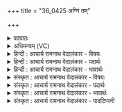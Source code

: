 +++
title = "36_0425 अग्निं तम्"

+++
<details><summary>पदपाठः</summary>

अ꣣ग्नि꣢म्। तम्। म꣣न्ये। यः꣢। व꣡सुः꣢꣯। अ꣡स्त꣢꣯म्। यम्। य꣡न्ति꣢꣯। धे꣣न꣡वः꣢। अ꣡स्त꣢꣯म्। अ꣡र्व꣢꣯न्तः। आ꣣श꣡वः꣢। अ꣡स्त꣣म्। नि꣡त्या꣢꣯सः। वा꣣जि꣡नः꣢। इ꣡ष꣢꣯म्। स्तो꣣तृ꣡भ्यः꣢। आ। भ꣣र। ४२५।
</details>

<details><summary>अधिमन्त्रम् (VC)</summary>

- अग्निः
- वसुश्रुत आत्रेयः
- पङ्क्तिः
- पञ्चमः
- ऐन्द्रं काण्डम्
</details>

<details><summary>हिन्दी : आचार्य रामनाथ वेदालंकार - विषयः</summary>

अगले मन्त्र का अग्नि देवता है। सब परमेश्वर से ही शक्ति ग्रहण करते हैं, इस विषय का वर्णन है।
</details>

<details><summary>हिन्दी : आचार्य रामनाथ वेदालंकार - पदार्थः</summary>

पदार्थान्वयभाषाः -  मैं (तम् अग्निम्) उस अग्रनायक एवं अग्नि के समान प्रकाशमान और प्रकाशक परमेश्वर की (मन्ये) अर्चना करता हूँ, (यः) जो (वसुः) सबका निवास-प्रदाता है, (अस्तम्) गृहरूप (यम्) जिसके पास (धेनवः) वाणियाँ (यन्ति) शक्ति पाने के लिए जाती हैं, (अस्तम्) गृहरूप (यम्) जिसके पास (आशवः) शीघ्रगामी (अर्वन्तः) प्राण (यन्ति) शक्ति पाने के लिए जाते हैं, (अस्तम्) गृहरूप (यम्) जिसके पास (नित्यासः) अनादि और अनन्त (वाजिनः) बलवान् आत्माएँ (यन्ति) शक्ति पाने के लिए जाती हैं। हे परमात्मन् ! तू (स्तोतृभ्यः) तेरे गुण-कर्म-स्वभाव का वर्णन करनेवालों के लिए (इषम्) अभीष्ट पदार्थों व अभीष्ट गुणों के समूह को (आ भर) प्रदान कर ॥७॥ इस मन्त्र में अग्नि परमेश्वर में ‘अस्त’ (गृह) का आरोप होने से रूपकालङ्कार है ॥७॥
</details>

<details><summary>हिन्दी : आचार्य रामनाथ वेदालंकार - भावार्थः</summary>

भावार्थभाषाः -  परमात्मा के पास से ही सूर्य, चन्द्र, पृथिवी आदि और आत्मा, मन, चक्षु, श्रोत्र, प्राण आदि अपनी-अपनी क्रियाशक्ति पाते हैं। वही स्तोताओं के मनोरथों को पूर्ण करता है ॥७॥
</details>

<details><summary>संस्कृत : आचार्य रामनाथ वेदालंकार - विषयः</summary>

अथाग्निर्देवता। सर्वे परमेश्वरादेव शक्तिं गृह्णन्तीत्याह।
</details>

<details><summary>संस्कृत : आचार्य रामनाथ वेदालंकार - पदार्थः</summary>

पदार्थान्वयभाषाः -  अहम् (तम् अग्निम्) तम् अग्रनायकम् अग्निवत् प्रकाशमानं प्रकाशकं च परमेश्वरम् (मन्ये) अर्चामि। मन्यते अर्चतिकर्मा। निघं० ३।१४। (यः वसुः) सर्वेषां निवासप्रदो विद्यते, (अस्तम्) गृहरूपम् (यम् धेनवः) वाचः। धेनुरिति वाङ्नाम। निघं० १।११। (यन्ति) शक्तिप्राप्त्यर्थं गच्छन्ति। (अस्तम्) गृहरूपं यम् (आशवः) आशुगामिनः (अर्वन्तः) प्राणाः, शक्तिप्राप्त्यर्थं गच्छन्ति। (अस्तम्) गृहरूपं यम् (नित्यासः) नित्याः अनाद्यनन्ताः (वाजिनः) बलवन्तः आत्मानः, शक्तिप्राप्त्यर्थं यन्ति। हे अग्ने परमेश्वर ! त्वम् (स्तोतृभ्यः) तव गुणकर्मस्वभाववर्णनं कुर्वद्भ्यो जनेभ्यः (इषम्) अभीष्टपदार्थसमूहम् अभीष्टगुणसमूहं च। इषु इच्छायाम्, क्विपि रूपम् ‘इष्’ इति, ताम्। (आ भर) आहर ॥७॥२ अत्राग्नौ अस्तस्यारोपाद् रूपकालङ्कारः ॥७॥
</details>

<details><summary>संस्कृत : आचार्य रामनाथ वेदालंकार - भावार्थः</summary>

भावार्थभाषाः -  परमात्मनः सकाशादेव सूर्यचन्द्रपृथिव्यादय आत्ममनश्चक्षुःश्रोत्रप्राणादयश्च स्वस्वक्रियाशक्तिं लभन्ते। स एव च स्तोतॄणां मनोरथान् पूरयति ॥७॥
</details>

<details><summary>संस्कृत : आचार्य रामनाथ वेदालंकार - पादटिप्पनी</summary>

टिप्पणी:   १. ऋ० ५।६।१, य० १५।४१ ऋषिः परमेष्ठी; साम० १७३७। २. दयानन्दर्षिर्मन्त्रमिमम् ऋग्भाष्ये विद्युदग्निविषये यजुर्भाष्ये च विद्यार्थ्यध्यापकव्यवहारविषये व्याख्यातवान्।
</details>